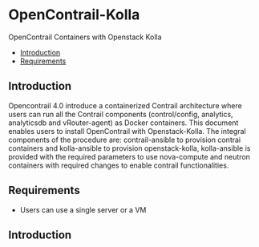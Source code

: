 # OpenContrail-Kolla
OpenContrail Containers with Openstack Kolla

- [Introduction](#Introduction)
- [Requirements](#Requirements)

## Introduction

Opencontrail 4.0 introduce a containerized Contrail architecture where users can run all the Contrail components (control/config, analytics, analyticsdb and vRouter-agent) as Docker containers. This document enables users to install OpenContrail with Openstack-Kolla. The integral components of the procedure are: contrail-ansible to provision contrai containers and kolla-ansible to provision openstack-kolla, kolla-ansible is provided with the required parameters to use nova-compute and neutron containers with required changes to enable contrail functionalities.

## Requirements

* Users can use a single server or a VM 









































## Introduction
